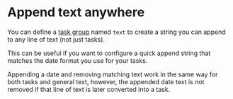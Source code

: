 # Append text anywhere

You can define a [task group](README.md#task-groups) named `text` to create a string you can append to any line of text (not just tasks).

This can be useful if you want to configure a quick append string that matches the date format you use for your tasks.

Appending a date and removing matching text work in the same way for both tasks and general text, however, the appended date text is not removed if that line of text is later converted into a task.
